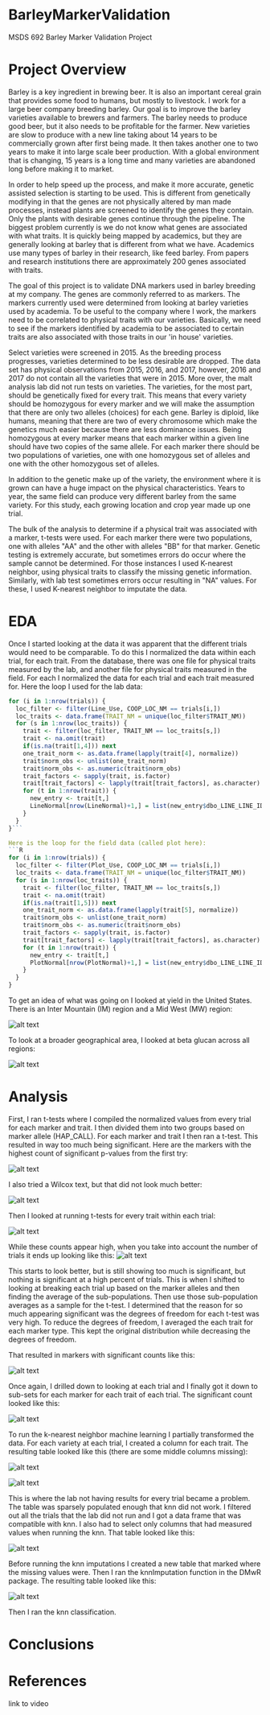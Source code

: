 # BarleyMarkerValidation
MSDS 692 Barley Marker Validation Project

# Project Overview
Barley is a key ingredient in brewing beer. It is also an important cereal grain that provides some food to humans, but mostly to livestock. I work for a large beer company breeding barley. Our goal is to improve the barley varieties available  to brewers and farmers. The barley needs to produce good beer, but it also needs to be profitable for the farmer. New varieties are slow to produce with a new line taking about 14 years to be commercially grown after first being made. It then takes another one to two years to make it into large scale beer production. With a global environment that is changing, 15 years is a long time and many varieties are abandoned long before making it to market.

In order to help speed up the process, and make it more accurate, genetic assisted selection is starting to be used. This is different from genetically modifying in that the genes are not physically altered by man made processes, instead plants are screened to identify the genes they contain. Only the plants with desirable genes continue through the pipeline. The biggest problem currently is we do not know what genes are associated with what traits. It is quickly being mapped by academics, but they are generally looking at barley that is different from what we have. Academics use many types of barley in their research, like feed barley. From papers and research institutions there are approximately 200 genes associated with traits.

The goal of this project is to validate DNA markers used in barley breeding at my company. The genes are commonly referred to as markers. The markers currently used were determined from looking at barley varieties used by academia. To be useful to the company where I work, the markers need to be correlated to physical traits with our varieties. Basically, we need to see if the markers identified by academia to be associated to certain traits are also associated with those traits in our 'in house' varieties.

Select varieties were screened in 2015. As the breeding process progresses, varieties determined to be less desirable are dropped.  The data set has physical observations from 2015, 2016, and 2017, however, 2016 and 2017 do not contain all the varieties that were in 2015. More over, the malt analysis lab did not run tests on varieties. The varieties, for the most part, should be genetically fixed for every trait. This means that every variety should be homozygous for every marker and we will make the assumption that there are only two alleles (choices) for each gene. Barley is diploid, like humans, meaning that there are two of every chromosome which make the genetics much easier because there are less dominance issues. Being homozygous at every marker means that each marker within a given line should have two copies of the same allele. For each marker there should be two populations of varieties, one with one homozygous set of alleles and one with the other homozygous set of alleles.

In addition to the genetic make up of the variety, the environment where it is grown can have a huge impact on the physical characteristics. Years to year, the same field can produce very different barley from the same variety. For this study, each growing location and crop year made up one trial.

The bulk of the analysis to determine if a physical trait was associated with a marker, t-tests were used. For each marker there were two populations, one with alleles "AA" and the other with alleles "BB" for that marker. Genetic testing is extremely accurate, but sometimes errors do occur where the sample cannot be determined. For those instances I used K-nearest neighbor, using physical traits to classify the missing genetic information. Similarly, with lab test sometimes errors occur resulting in "NA" values. For these, I used K-nearest neighbor to imputate the data.

# EDA
Once I started looking at the data it was apparent that the different trials would need to be comparable. To do this I normalized the data within each trial, for each trait. From the database, there was one file for physical traits measured by the lab, and another file for physical traits measured in the field. For each I normalized the data for each trial and each trait measured for. Here the loop I used for the lab data:
``` R
for (i in 1:nrow(trials)) {
  loc_filter <- filter(Line_Use, COOP_LOC_NM == trials[i,])
  loc_traits <- data.frame(TRAIT_NM = unique(loc_filter$TRAIT_NM))
  for (s in 1:nrow(loc_traits)) {
    trait <- filter(loc_filter, TRAIT_NM == loc_traits[s,])
    trait <- na.omit(trait)
    if(is.na(trait[1,4])) next
    one_trait_norm <- as.data.frame(lapply(trait[4], normalize))
    trait$norm_obs <- unlist(one_trait_norm)
    trait$norm_obs <- as.numeric(trait$norm_obs)
    trait_factors <- sapply(trait, is.factor)
    trait[trait_factors] <- lapply(trait[trait_factors], as.character)
    for (t in 1:nrow(trait)) {
      new_entry <- trait[t,]
      LineNormal[nrow(LineNormal)+1,] = list(new_entry$dbo_LINE_LINE_ID, new_entry$TRAIT_NM, new_entry$OBSRV_NT_NBR, new_entry$OBSRV_EFF_TSP, new_entry$COOP_LOC_NM, new_entry$norm_obs)
    }
  }
}```

Here is the loop for the field data (called plot here):
```R
for (i in 1:nrow(trials)) {
  loc_filter <- filter(Plot_Use, COOP_LOC_NM == trials[i,])
  loc_traits <- data.frame(TRAIT_NM = unique(loc_filter$TRAIT_NM))
  for (s in 1:nrow(loc_traits)) {
    trait <- filter(loc_filter, TRAIT_NM == loc_traits[s,])
    trait <- na.omit(trait)
    if(is.na(trait[1,5])) next
    one_trait_norm <- as.data.frame(lapply(trait[5], normalize))
    trait$norm_obs <- unlist(one_trait_norm)
    trait$norm_obs <- as.numeric(trait$norm_obs)
    trait_factors <- sapply(trait, is.factor)
    trait[trait_factors] <- lapply(trait[trait_factors], as.character)
    for (t in 1:nrow(trait)) {
      new_entry <- trait[t,]
      PlotNormal[nrow(PlotNormal)+1,] = list(new_entry$dbo_LINE_LINE_ID, new_entry$TRAIT_NM, new_entry$OBSRV_NT_NBR, new_entry$OBSRV_EFF_TSP, new_entry$COOP_LOC_NM, new_entry$norm_obs)
    }
  }
}

```

To get an idea of what was going on I looked at yield in the United States. There is an Inter Mountain (IM) region and a Mid West (MW) region:

![alt text](https://raw.githubusercontent.com/twdatascience/BarleyMarkerValidation/master/images/yield.png "EDA_YIELD")

To look at a broader geographical area, I looked at beta glucan across all regions:

![alt text](https://raw.githubusercontent.com/twdatascience/BarleyMarkerValidation/master/images/beta_glucan.png "EDA_BETA.GLUCAN")




# Analysis
First, I ran t-tests where I compiled the normalized values from every trial for each marker and trait. I then divided them into two groups based on marker allele (HAP_CALL). For each marker and trait I then ran a t-test. This resulted in way too much being significant.
Here are the markers with the highest count of significant p-values from the first try:

![alt text](https://raw.githubusercontent.com/twdatascience/BarleyMarkerValidation/master/images/original_t_test.PNG "Original t-test")

I also tried a Wilcox text, but that did not look much better:

![alt text](https://raw.githubusercontent.com/twdatascience/BarleyMarkerValidation/master/images/wilcox_test_count.PNG "Wilcox test")

Then I looked at running t-tests for every trait within each trial:

![alt text](https://raw.githubusercontent.com/twdatascience/BarleyMarkerValidation/master/images/trial_sig_count.PNG "Trial traits t-test")

While these counts appear high, when you take into account the number of trials it ends up looking like this:
![alt text](https://raw.githubusercontent.com/twdatascience/BarleyMarkerValidation/master/images/trial_percent_sig.PNG "Percent of trials significant")


This starts to look better, but is still showing too much is significant, but nothing is significant at a high percent of trials. This is when I shifted to looking at breaking each trial up based on the marker alleles and then finding the average of the sub-populations. Then use those sub-population averages as a sample for the t-test. I determined that the reason for so much appearing significant was the degrees of freedom for each t-test was very high. To reduce the degrees of freedom, I averaged the each trait for each marker type. This kept the original distribution while decreasing the degrees of freedom.

That resulted in markers with significant counts like this:

![alt text](https://raw.githubusercontent.com/twdatascience/BarleyMarkerValidation/master/images/mean_sig_count.PNG 'Averages')

Once again, I drilled down to looking at each trial and I finally got it down to sub-sets for each marker for each trait  of each trial. The significant count looked like this:

![alt text](https://raw.githubusercontent.com/twdatascience/BarleyMarkerValidation/master/images/trial_marker_sig_count.PNG 'Final significant count')

To run the k-nearest neighbor machine learning I partially transformed the data. For each variety at each trial, I created a column for each trait.  The resulting table looked like this (there are some middle columns missing):

![alt text](https://raw.githubusercontent.com/twdatascience/BarleyMarkerValidation/master/images/ML1.PNG 'Transformed start')

![alt text](https://raw.githubusercontent.com/twdatascience/BarleyMarkerValidation/master/images/ML2.PNG 'Transformed end')

This is where the lab not having results for every trial became a problem. The table was sparsely populated enough that knn did not work. I filtered out all the trials that the lab did not run and I got a data frame that was compatible with knn. I also had to select only columns that had measured values when running the knn. That table looked like this:

![alt text](https://raw.githubusercontent.com/twdatascience/BarleyMarkerValidation/master/images/ML_im.PNG 'Ready for knn imputation')

 Before running the knn imputations I created a new table that marked where the missing values were. Then I ran the knnImputation function in the DMwR package. The resulting table looked like this:

 ![alt text](https://raw.githubusercontent.com/twdatascience/BarleyMarkerValidation/master/images/Imp_with%20markers.PNG 'Imputed table')

 

Then I ran the knn classification.
# Conclusions

# References
 link to video
